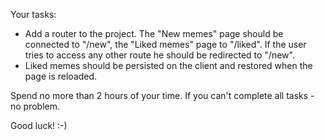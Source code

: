 Your tasks:

- Add a router to the project. The "New memes" page should be connected to "/new", the "Liked memes" page to "/liked". If the user tries to access any other route he should be redirected to "/new".
- Liked memes should be persisted on the client and restored when the page is reloaded.

Spend no more than 2 hours of your time. If you can't complete all tasks - no problem.

Good luck! :-)
